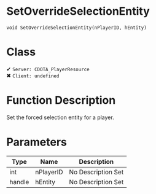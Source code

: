 # SetOverrideSelectionEntity
```
void SetOverrideSelectionEntity(nPlayerID, hEntity)
```
# Class
✔ `Server: CDOTA_PlayerResource`  
✖ `Client: undefined`  

# Function Description
Set the forced selection entity for a player.
# Parameters
Type|Name|Description
--|--|--
int|nPlayerID|No Description Set
handle|hEntity|No Description Set

